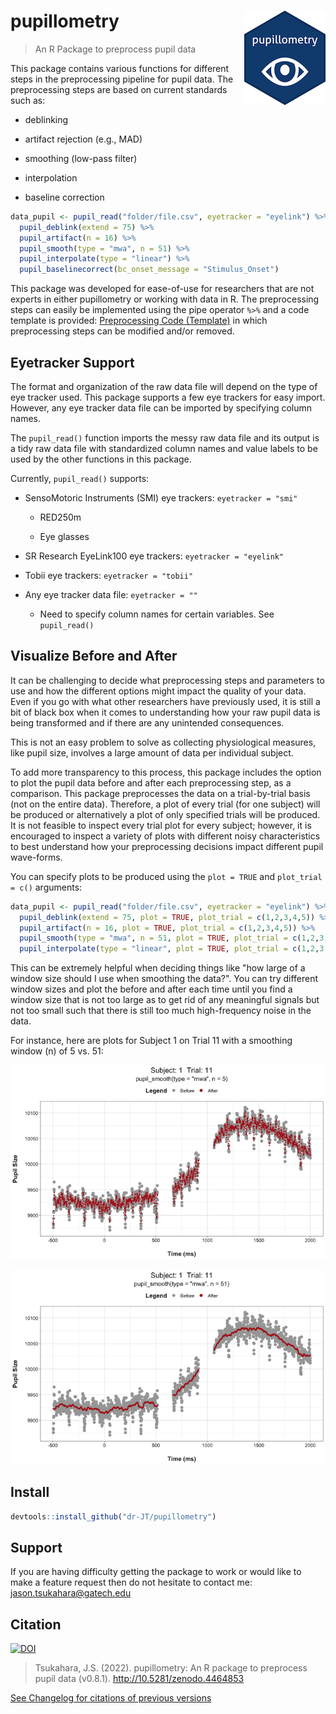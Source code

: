 # pupillometry <img src="man/figures/logo_small.png" align="right"/>

> An R Package to preprocess pupil data

This package contains various functions for different steps in the preprocessing pipeline for pupil data. The preprocessing steps are based on current standards such as:

- deblinking

- artifact rejection (e.g., MAD)

- smoothing (low-pass filter)

- interpolation

- baseline correction

```r
data_pupil <- pupil_read("folder/file.csv", eyetracker = "eyelink") %>%
  pupil_deblink(extend = 75) %>%
  pupil_artifact(n = 16) %>%
  pupil_smooth(type = "mwa", n = 51) %>%
  pupil_interpolate(type = "linear") %>%
  pupil_baselinecorrect(bc_onset_message = "Stimulus_Onset")
```

This package was developed for ease-of-use for researchers that are not experts in either pupillometry or working with data in R. The preprocessing steps can easily be implemented using the pipe operator `%>%` and a code template is provided: [Preprocessing Code (Template)](https://dr-jt.github.io/pupillometry/articles/preprocess_overview.html) in which preprocessing steps can be modified and/or removed.

## Eyetracker Support

The format and organization of the raw data file will depend on the type of eye tracker used. This package supports a few eye trackers for easy import. However, any eye tracker data file can be imported by specifying column names.

The `pupil_read()` function imports the messy raw data file and its output is a tidy raw data file with standardized column names and value labels to be used by the other functions in this package.

Currently, `pupil_read()` supports:

- SensoMotoric Instruments (SMI) eye trackers: `eyetracker = "smi"`

    -   RED250m

    -   Eye glasses

- SR Research EyeLink100 eye trackers: `eyetracker = "eyelink"`

- Tobii eye trackers: `eyetracker = "tobii"`

- Any eye tracker data file: `eyetracker = ""`

    - Need to specify column names for certain variables. See `pupil_read()`

## Visualize Before and After

It can be challenging to decide what preprocessing steps and parameters to use and how the different options might impact the quality of your data. Even if you go with what other researchers have previously used, it is still a bit of black box when it comes to understanding how your raw pupil data is being transformed and if there are any unintended consequences. 

This is not an easy problem to solve as collecting physiological measures, like pupil size, involves a large amount of data per individual subject. 

To add more transparency to this process, this package includes the option to plot the pupil data before and after each preprocessing step, as a comparison. This package preprocesses the data on a trial-by-trial basis (not on the entire data). Therefore, a plot of every trial (for one subject) will be produced or alternatively a plot of only specified trials will be produced. It is not feasible to inspect every trial plot for every subject; however, it is encouraged to inspect a variety of plots with different noisy characteristics to best understand how your preprocessing decisions impact different pupil wave-forms. 

You can specify plots to be produced using the `plot = TRUE` and `plot_trial = c()` arguments:

```r
data_pupil <- pupil_read("folder/file.csv", eyetracker = "eyelink") %>%
  pupil_deblink(extend = 75, plot = TRUE, plot_trial = c(1,2,3,4,5)) %>%
  pupil_artifact(n = 16, plot = TRUE, plot_trial = c(1,2,3,4,5)) %>%
  pupil_smooth(type = "mwa", n = 51, plot = TRUE, plot_trial = c(1,2,3,4,5)) %>%
  pupil_interpolate(type = "linear", plot = TRUE, plot_trial = c(1,2,3,4,5))
```

This can be extremely helpful when deciding things like "how large of a window size should I use when smoothing the data?". You can try different window sizes and plot the before and after each time until you find a window size that is not too large as to get rid of any meaningful signals but not too small such that there is still too much high-frequency noise in the data. 

For instance, here are plots for Subject 1 on Trial 11 with a smoothing window (n) of 5 vs. 51:

![Pupil Smooth at n = 5](man/figures/pupil_smooth_5.png)

![Pupil Smooth at n = 51](man/figures/pupil_smooth_51.png)
    
## Install

``` r
devtools::install_github("dr-JT/pupillometry")
```

## Support

If you are having difficulty getting the package to work or would like to make a feature request then do not hesitate to contact me: [jason.tsukahara\@gatech.edu](mailto:jason.tsukahara@gatech.edu)

## Citation

[![DOI](https://zenodo.org/badge/146345641.svg)](https://zenodo.org/badge/latestdoi/146345641)

> Tsukahara, J.S. (2022). pupillometry: An R package to preprocess pupil data (v0.8.1). <http://10.5281/zenodo.4464853>

[See Changelog for citations of previous versions](https://dr-jt.github.io/pupillometry/news/index.html)
